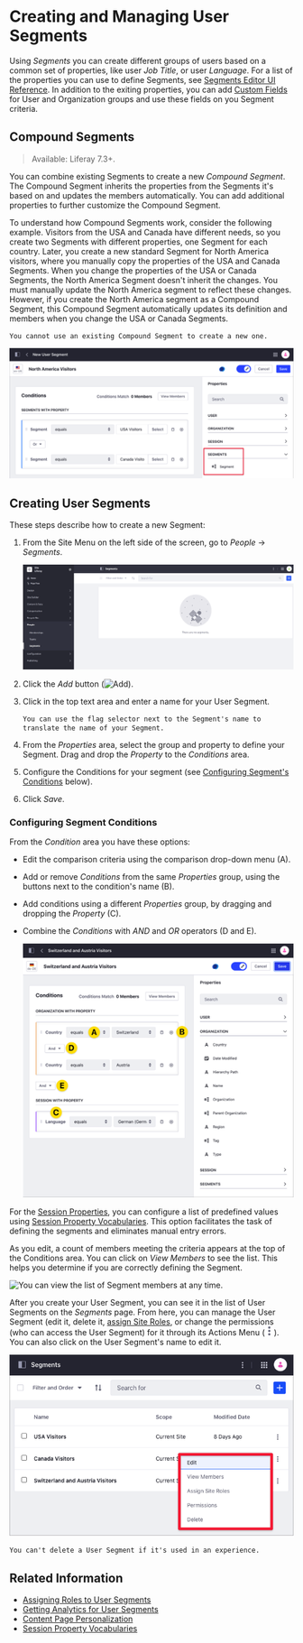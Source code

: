 # Creating and Managing User Segments

Using *Segments* you can create different groups of users based on a common set of properties, like user *Job Title*, or user *Language*. For a list of the properties you can use to define Segments, see [Segments Editor UI Reference](./segments-editor-ui-reference.md). In addition to the exiting properties, you can add [Custom Fields](../../../system-administration/configuring-liferay/adding-custom-fields.md) for User and Organization groups and use these fields on you Segment criteria.

## Compound Segments

> Available: Liferay 7.3+.

You can combine existing Segments to create a new _Compound Segment_. The Compound Segment inherits the properties from the Segments it's based on and updates the members automatically. You can add additional properties to further customize the Compound Segment. 

To understand how Compound Segments work, consider the following example. Visitors from the USA and Canada have different needs, so you create two Segments with different properties, one Segment for each country. Later, you create a new standard Segment for North America visitors, where you manually copy the properties of the USA and Canada Segments. When you change the properties of the USA or Canada Segments, the North America Segment doesn't inherit the changes. You must manually update the North America segment to reflect these changes. However, if you create the North America segment as a Compound Segment, this Compound Segment automatically updates its definition and members when you change the USA or Canada Segments.

```{important}
You cannot use an existing Compound Segment to create a new one.
```

![Combine two or more segments to create a new Compound Segment](./creating-and-managing-user-segments/images/08.png)

## Creating User Segments

These steps describe how to create a new Segment:

1. From the Site Menu on the left side of the screen, go to *People* &rarr; *Segments*.

    ![Add User Segments from the People Menu.](./creating-and-managing-user-segments/images/01.png)

1. Click the *Add* button (![Add](../../../images/icon-add.png)).

1. Click in the top text area and enter a name for your User Segment.

   ```{tip}
   You can use the flag selector next to the Segment's name to translate the name of your Segment.
   ```

1. From the *Properties* area, select the group and property to define your Segment. Drag and drop the *Property* to the *Conditions* area.

1. Configure the Conditions for your segment (see [Configuring Segment's Conditions](#configuring-segment-conditions) below). 

1. Click *Save*.

### Configuring Segment Conditions

From the *Condition* area you have these options:

- Edit the comparison criteria using the comparison drop-down menu (A).
- Add or remove *Conditions* from the same *Properties* group, using the buttons next to the condition's name (B).
- Add conditions using a different *Properties* group, by dragging and dropping the *Property* (C).
- Combine the *Conditions* with *AND* and *OR* operators (D and E).

   ![Add and combine Conditions to define the Segment criteria.](./creating-and-managing-user-segments/images/06.png)

For the [Session Properties](./segments-editor-ui-reference.md#session-properties), you can configure a list of predefined values using [Session Property Vocabularies](../../../content-authoring-and-management/tags-and-categories/session-property-vocabularies.md). This option facilitates the task of defining the segments and eliminates manual entry errors.

As you edit, a count of members meeting the criteria appears at the top of the Conditions area. You can click on *View Members* to see the list. This helps you determine if you are correctly defining the Segment.

![You can view the list of Segment members at any time.](./creating-and-managing-user-segments/images/04.png)

After you create your User Segment, you can see it in the list of User Segments on the *Segments* page. From here, you can manage the User Segment (edit it, delete it, [assign Site Roles](../../../users-and-permissions/roles-and-permissions/assigning-roles-to-user-segments.md), or change the permissions (who can access the User Segment) for it through its Actions Menu (![Actions](../../../images/icon-actions.png)). You can also click on the User Segment's name to edit it.

![You can edit, delete or manage permissions from the actions menu.](./creating-and-managing-user-segments/images/05.png)

```{note}
You can't delete a User Segment if it's used in an experience.
```

## Related Information

- [Assigning Roles to User Segments](../../../users-and-permissions/roles-and-permissions/assigning-roles-to-user-segments.md)
- [Getting Analytics for User Segments](./getting-analytics-for-user-segments.md)
- [Content Page Personalization](../experience-personalization/content-page-personalization.md)
- [Session Property Vocabularies](../../../content-authoring-and-management/tags-and-categories/session-property-vocabularies.md)
